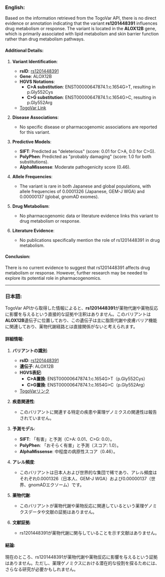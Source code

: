 ### English:
Based on the information retrieved from the TogoVar API, there is no direct evidence or annotation indicating that the variant **rs1201448391** influences drug metabolism or response. The variant is located in the **ALOX12B** gene, which is primarily associated with lipid metabolism and skin barrier function rather than drug metabolism pathways. 

#### Additional Details:
1. **Variant Identification**:
   - **rsID**: [rs1201448391](https://identifiers.org/dbsnp/rs1201448391)
   - **Gene**: ALOX12B
   - **HGVS Notations**:
     - **C>A substitution**: ENST00000647874.1:c.1654G>T, resulting in p.Gly552Cys
     - **C>G substitution**: ENST00000647874.1:c.1654G>C, resulting in p.Gly552Arg
   - [TogoVar Link](https://togovar.org/variant/tgv56979370)

2. **Disease Associations**:
   - No specific disease or pharmacogenomic associations are reported for this variant.

3. **Predictive Models**:
   - **SIFT**: Predicted as "deleterious" (score: 0.01 for C>A, 0.0 for C>G).
   - **PolyPhen**: Predicted as "probably damaging" (score: 1.0 for both substitutions).
   - **AlphaMissense**: Moderate pathogenicity score (0.46).

4. **Allele Frequencies**:
   - The variant is rare in both Japanese and global populations, with allele frequencies of 0.0001326 (Japanese, GEM-J WGA) and 0.00000137 (global, gnomAD exomes).

5. **Drug Metabolism**:
   - No pharmacogenomic data or literature evidence links this variant to drug metabolism or response.

6. **Literature Evidence**:
   - No publications specifically mention the role of rs1201448391 in drug metabolism.

#### Conclusion:
There is no current evidence to suggest that rs1201448391 affects drug metabolism or response. However, further research may be needed to explore its potential role in pharmacogenomics.

---

### 日本語:
TogoVar APIから取得した情報によると、**rs1201448391**が薬物代謝や薬物反応に影響を与えるという直接的な証拠や注釈はありません。このバリアントは**ALOX12B**遺伝子に位置しており、この遺伝子は主に脂質代謝や皮膚バリア機能に関連しており、薬物代謝経路とは直接関係がないと考えられます。

#### 詳細情報:
1. **バリアントの識別**:
   - **rsID**: [rs1201448391](https://identifiers.org/dbsnp/rs1201448391)
   - **遺伝子**: ALOX12B
   - **HGVS表記**:
     - **C>A置換**: ENST00000647874.1:c.1654G>T（p.Gly552Cys）
     - **C>G置換**: ENST00000647874.1:c.1654G>C（p.Gly552Arg）
   - [TogoVarリンク](https://togovar.org/variant/tgv56979370)

2. **疾患関連性**:
   - このバリアントに関連する特定の疾患や薬理ゲノミクスの関連性は報告されていません。

3. **予測モデル**:
   - **SIFT**: 「有害」と予測（C>A: 0.01、C>G: 0.0）。
   - **PolyPhen**: 「おそらく有害」と予測（スコア: 1.0）。
   - **AlphaMissense**: 中程度の病原性スコア（0.46）。

4. **アレル頻度**:
   - このバリアントは日本人および世界的な集団で稀であり、アレル頻度はそれぞれ0.0001326（日本人、GEM-J WGA）および0.00000137（世界、gnomADエクソーム）です。

5. **薬物代謝**:
   - このバリアントが薬物代謝や薬物反応に関連しているという薬理ゲノミクスデータや文献の証拠はありません。

6. **文献証拠**:
   - rs1201448391が薬物代謝に関与していることを示す文献はありません。

#### 結論:
現在のところ、rs1201448391が薬物代謝や薬物反応に影響を与えるという証拠はありません。ただし、薬理ゲノミクスにおける潜在的な役割を探るためには、さらなる研究が必要かもしれません。